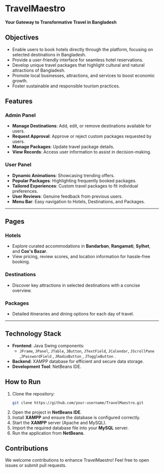 # TravelMaestro

**Your Gateway to Transformative Travel in Bangladesh**


## Objectives
- Enable users to book hotels directly through the platform, focusing on selected destinations in Bangladesh.
- Provide a user-friendly interface for seamless hotel reservations.
- Develop unique travel packages that highlight cultural and natural attractions of Bangladesh.
- Promote local businesses, attractions, and services to boost economic growth.
- Foster sustainable and responsible tourism practices.


## Features
### **Admin Panel**
- **Manage Destinations**: Add, edit, or remove destinations available for users.
- **Request Approval**: Approve or reject custom packages requested by users.
- **Manage Packages**: Update travel package details.
- **View Records**: Access user information to assist in decision-making.

### **User Panel**
- **Dynamic Animations**: Showcasing trending offers.
- **Popular Packages**: Highlighting frequently booked packages.
- **Tailored Experiences**: Custom travel packages to fit individual preferences.
- **User Reviews**: Genuine feedback from previous users.
- **Menu Bar**: Easy navigation to Hotels, Destinations, and Packages.

---

## Pages
### **Hotels**
- Explore curated accommodations in **Bandarban**, **Rangamati**, **Sylhet**, and **Cox's Bazar**.
- View pricing, review scores, and location information for hassle-free booking.

### **Destinations**
- Discover key attractions in selected destinations with a concise overview.

### **Packages**
- Detailed itineraries and dining options for each day of travel.

---

## Technology Stack
- **Frontend**: Java Swing components:
  - `JFrame`, `JPanel`, `JTable`, `JButton`, `JTextField`, `JCalendar`, `JScrollPane` ,`JPasswordField` , `JRadioButton` , `JToggleButton` .
- **Backend**: XAMPP database for efficient and secure data storage.
- **Development Tool**: NetBeans IDE.

## How to Run
1. Clone the repository:
   ```bash
   git clone https://github.com/your-username/TravelMaestro.git
2. Open the project in **NetBeans IDE**.
3. Install **XAMPP** and ensure the database is configured correctly.
4. Start the **XAMPP** server (Apache and MySQL).
5. Import the required database file into your **MySQL** server.
6. Run the application from **NetBeans**.

## Contributions
We welcome contributions to enhance TravelMaestro! Feel free to open issues or submit pull requests.
